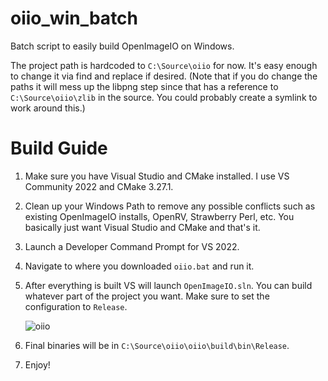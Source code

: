 # oiio_win_batch
 
Batch script to easily build OpenImageIO on Windows.

The project path is hardcoded to `C:\Source\oiio` for now. It's easy enough to change it via find and replace if desired. (Note that if you do change the paths it will mess up the libpng step since that has a reference to `C:\Source\oiio\zlib` in the source. You could probably create a symlink to work around this.)

# Build Guide

1. Make sure you have Visual Studio and CMake installed. I use VS Community 2022 and CMake 3.27.1.
2. Clean up your Windows Path to remove any possible conflicts such as existing OpenImageIO installs, OpenRV, Strawberry Perl, etc. You basically just want Visual Studio and CMake and that's it.
3. Launch a Developer Command Prompt for VS 2022.
4. Navigate to where you downloaded `oiio.bat` and run it.
5. After everything is built VS will launch `OpenImageIO.sln`. You can build whatever part of the project you want. Make sure to set the configuration to `Release`.
   
   ![oiio](https://github.com/BrianHanke/oiio_win_batch/assets/59420805/8840f297-a327-4835-bc2f-b7848278d63c)
   
7. Final binaries will be in `C:\Source\oiio\oiio\build\bin\Release`.
8. Enjoy!
